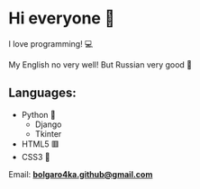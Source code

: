 # Hi everyone 👋

I love programming! 💻

My English no very well! But Russian very good 🎉

## Languages:
  - Python 🐍
    - Django
    - Tkinter
  - HTML5 🟥
  - CSS3 🌈

Email: **bolgaro4ka.github@gmail.com**

<!--
**bolgaro4ka/bolgaro4ka** is a ✨ _special_ ✨ repository because its `README.md` (this file) appears on your GitHub profile.

Here are some ideas to get you started:

- 🔭 I’m currently working on ...
- 🌱 I’m currently learning ...
- 👯 I’m looking to collaborate on ...
- 🤔 I’m looking for help with ...
- 💬 Ask me about ...
- 📫 How to reach me: ...
- 😄 Pronouns: ...
- ⚡ Fun fact: ...
-->
